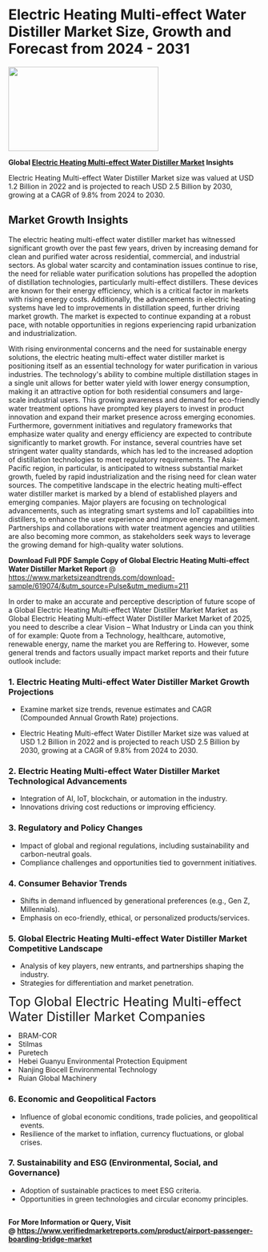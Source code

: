 <H1>Electric Heating Multi-effect Water Distiller Market Size, Growth and Forecast from 2024 - 2031</H1><img class="aligncenter size-medium wp-image-584254" src="https://thirdeyenews.in/wp-content/uploads/2024/09/Global-Market-Research-300x168.jpeg" alt="" width="300" height="168" /><p><strong>Global&nbsp;<a href="https://www.marketsizeandtrends.com/download-sample/619074/&amp;utm_source=Pulse&amp;utm_medium=211">Electric Heating Multi-effect Water Distiller Market</a> Insights</strong></p><p>Electric Heating Multi-effect Water Distiller Market size was valued at USD 1.2 Billion in 2022 and is projected to reach USD 2.5 Billion by 2030, growing at a CAGR of 9.8% from 2024 to 2030.</p><p><h2>Market Growth Insights</h2> The electric heating multi-effect water distiller market has witnessed significant growth over the past few years, driven by increasing demand for clean and purified water across residential, commercial, and industrial sectors. As global water scarcity and contamination issues continue to rise, the need for reliable water purification solutions has propelled the adoption of distillation technologies, particularly multi-effect distillers. These devices are known for their energy efficiency, which is a critical factor in markets with rising energy costs. Additionally, the advancements in electric heating systems have led to improvements in distillation speed, further driving market growth. The market is expected to continue expanding at a robust pace, with notable opportunities in regions experiencing rapid urbanization and industrialization. <p>With rising environmental concerns and the need for sustainable energy solutions, the electric heating multi-effect water distiller market is positioning itself as an essential technology for water purification in various industries. The technology's ability to combine multiple distillation stages in a single unit allows for better water yield with lower energy consumption, making it an attractive option for both residential consumers and large-scale industrial users. This growing awareness and demand for eco-friendly water treatment options have prompted key players to invest in product innovation and expand their market presence across emerging economies. Furthermore, government initiatives and regulatory frameworks that emphasize water quality and energy efficiency are expected to contribute significantly to market growth. For instance, several countries have set stringent water quality standards, which has led to the increased adoption of distillation technologies to meet regulatory requirements. The Asia-Pacific region, in particular, is anticipated to witness substantial market growth, fueled by rapid industrialization and the rising need for clean water sources. The competitive landscape in the electric heating multi-effect water distiller market is marked by a blend of established players and emerging companies. Major players are focusing on technological advancements, such as integrating smart systems and IoT capabilities into distillers, to enhance the user experience and improve energy management. Partnerships and collaborations with water treatment agencies and utilities are also becoming more common, as stakeholders seek ways to leverage the growing demand for high-quality water solutions. </p><p><span class=""><strong>Download Full PDF Sample Copy of Global Electric Heating Multi-effect Water Distiller Market Report</strong> @ <a href="https://www.marketsizeandtrends.com/download-sample/619074/&amp;utm_source=Pulse&amp;utm_medium=211" target="_blank">https://www.marketsizeandtrends.com/download-sample/619074/&amp;utm_source=Pulse&amp;utm_medium=211</a></span></p><p>In order to make an accurate and perceptive description of future scope of a Global&nbsp;Electric Heating Multi-effect Water Distiller Market Market as Global&nbsp;Electric Heating Multi-effect Water Distiller Market Market of 2025, you need to describe a clear Vision &ndash; What Industry or Linda can you think of for example: Quote from a Technology, healthcare, automotive, renewable energy, name the market you are Reffering to. However, some general trends and factors usually impact market reports and their future outlook include:</p><h3>1.&nbsp;<strong>Electric Heating Multi-effect Water Distiller Market Growth Projections</strong></h3><ul><li>Examine market size trends, revenue estimates and CAGR (Compounded Annual Growth Rate) projections.</li><li><p>Electric Heating Multi-effect Water Distiller Market size was valued at USD 1.2 Billion in 2022 and is projected to reach USD 2.5 Billion by 2030, growing at a CAGR of 9.8% from 2024 to 2030.</p></li></ul><h3>2.&nbsp;<strong>Electric Heating Multi-effect Water Distiller Market Technological Advancements</strong></h3><ul><li>Integration of AI, IoT, blockchain, or automation in the industry.</li><li>Innovations driving cost reductions or improving efficiency.</li></ul><h3>3.&nbsp;<strong>Regulatory and Policy Changes</strong></h3><ul><li>Impact of global and regional regulations, including sustainability and carbon-neutral goals.</li><li>Compliance challenges and opportunities tied to government initiatives.</li></ul><h3>4.&nbsp;<strong>Consumer Behavior Trends</strong></h3><ul><li>Shifts in demand influenced by generational preferences (e.g., Gen Z, Millennials).</li><li>Emphasis on eco-friendly, ethical, or personalized products/services.</li></ul><h3>5.&nbsp;<strong>Global Electric Heating Multi-effect Water Distiller Market Competitive Landscape</strong></h3><ul><li>Analysis of key players, new entrants, and partnerships shaping the industry.</li><li>Strategies for differentiation and market penetration.</li></ul><p data-pm-slice="1 1 []"><span style="color: inherit; font-family: inherit; font-size: 25px;">Top Global Electric Heating Multi-effect Water Distiller Market Companies</span></p><div class="" data-test-id=""><p><li>BRAM-COR</li><li> Stilmas</li><li> Puretech</li><li> Hebei Guanyu Environmental Protection Equipment</li><li> Nanjing Biocell Environmental Technology</li><li> Ruian Global Machinery</li></p></div><h3>6.&nbsp;<strong>Economic and Geopolitical Factors</strong></h3><ul><li>Influence of global economic conditions, trade policies, and geopolitical events.</li><li>Resilience of the market to inflation, currency fluctuations, or global crises.</li></ul><h3>7.&nbsp;<strong>Sustainability and ESG (Environmental, Social, and Governance)</strong></h3><ul><li>Adoption of sustainable practices to meet ESG criteria.</li><li>Opportunities in green technologies and circular economy principles.</li></ul><h2><strong style="font-size: 14px;">For More Information or Query, Visit @&nbsp;</strong><a style="background-color: #ffffff; font-size: 14px;" href="https://www.marketsizeandtrends.com/report/electric-heating-multi-effect-water-distiller-market/" target="_blank">https://www.verifiedmarketreports.com/product/airport-passenger-boarding-bridge-market</a></h2>
